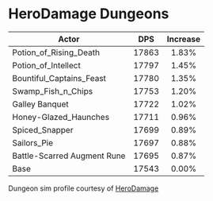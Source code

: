# HeroDamage Dungeons
| Actor | DPS | Increase |
|---|:---:|:---:|
|Potion_of_Rising_Death|17863|1.83%|
|Potion_of_Intellect|17797|1.45%|
|Bountiful_Captains_Feast|17780|1.35%|
|Swamp_Fish_n_Chips|17753|1.20%|
|Galley Banquet|17722|1.02%|
|Honey-Glazed_Haunches|17711|0.96%|
|Spiced_Snapper|17699|0.89%|
|Sailors_Pie|17697|0.88%|
|Battle-Scarred Augment Rune|17695|0.87%|
|Base|17543|0.00%|

 Dungeon sim profile courtesy of [HeroDamage](https://www.herodamage.com/)